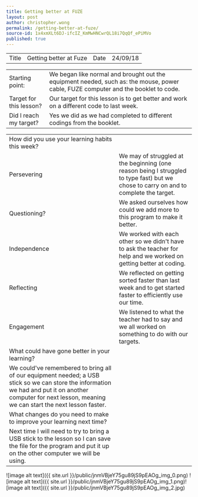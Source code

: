 ```yaml
---
title: Getting better at FUZE
layout: post
author: christopher.wong
permalink: /getting-better-at-fuze/
source-id: 1x4xmXLt6DJ-ifcIZ_KmMwHNCwrQL18i7QqQf_ePiMVo
published: true
---
```

<table>
  <tr>
    <td>Title</td>
    <td>Getting better at Fuze</td>
    <td>Date</td>
    <td>24/09/18</td>
  </tr>
</table>


<table>
  <tr>
    <td>Starting point:</td>
    <td>We began like normal and brought out the equipment needed, such as: the mouse, power cable, FUZE computer and the booklet to code.</td>
  </tr>
  <tr>
    <td>Target for this lesson?</td>
    <td>Our target for this lesson is to get better and work on a different code to last week.</td>
  </tr>
  <tr>
    <td>Did I reach my target? </td>
    <td>Yes we did as we had completed to different codings from the booklet.</td>
  </tr>
</table>


<table>
  <tr>
    <td>How did you use your learning habits this week?</td>
    <td></td>
  </tr>
  <tr>
    <td>Persevering</td>
    <td>We may of struggled at the beginning (one reason being I struggled to type fast) but we chose to carry on and to complete the target. </td>
  </tr>
  <tr>
    <td>Questioning?</td>
    <td>We asked ourselves how could we add more to this program to make it better.</td>
  </tr>
  <tr>
    <td>Independence</td>
    <td>We worked with each other so we didn't have to ask the teacher for help and we worked on getting better at coding.</td>
  </tr>
  <tr>
    <td>Reflecting</td>
    <td>We reflected on getting sorted faster than last week and to get started faster to efficiently use our time.</td>
  </tr>
  <tr>
    <td>Engagement</td>
    <td>We listened to what the teacher had to say and we all worked on something to do with our targets.</td>
  </tr>
  <tr>
    <td>What could have gone better in your learning?</td>
    <td></td>
  </tr>
  <tr>
    <td>We could've remembered to bring all of our equipment needed; a USB stick so we can store the information we had and put it on another computer for next lesson, meaning we can start the next lesson faster.</td>
    <td></td>
  </tr>
  <tr>
    <td>What changes do you need to make to improve your learning next time?</td>
    <td></td>
  </tr>
  <tr>
    <td>Next time I will need to try to bring a USB stick to the lesson so I can save the file for the program and put it up on the other computer we will be using.</td>
    <td></td>
  </tr>
</table>


![image alt text]({{ site.url }}/public/jnmVBjeY75gu89jS9pEAOg_img_0.png) ![image alt text]({{ site.url }}/public/jnmVBjeY75gu89jS9pEAOg_img_1.png)![image alt text]({{ site.url }}/public/jnmVBjeY75gu89jS9pEAOg_img_2.jpg)

